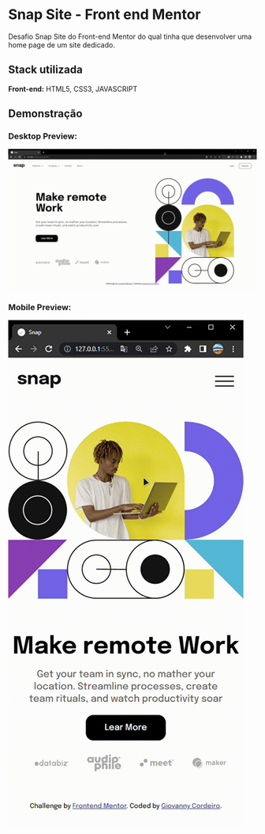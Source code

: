 # Snap Site - Front end Mentor
Desafio Snap Site do Front-end Mentor do qual tinha que desenvolver uma home page de um site dedicado.


## Stack utilizada

**Front-end:** HTML5, CSS3, JAVASCRIPT


## Demonstração

### Desktop Preview:
![Desktop](/src/Gifs/desktop-preview.gif)

### Mobile Preview:
![Mobile](/src/Gifs//mobile-preview.gif)